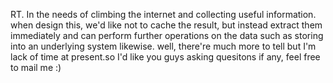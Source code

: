 RT.
In the needs of climbing the internet and collecting useful information. when design this, we'd like not to cache the result, but instead extract them immediately and can perform further operations on the data such as storing into an underlying system likewise.
well, there're much more to tell but I'm lack of time at present.so I'd like you guys asking quesitons if any, feel free to mail me :)
